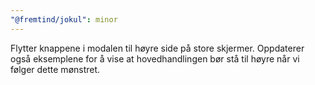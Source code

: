 ```yaml
---
"@fremtind/jokul": minor
---
```


Flytter knappene i modalen til høyre side på store skjermer. Oppdaterer også eksemplene for å vise at hovedhandlingen bør stå til høyre når vi følger dette mønstret.
